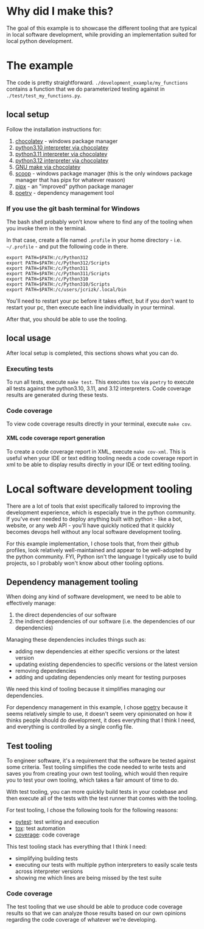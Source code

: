# Why did I make this?

The goal of this example is to showcase the different tooling that are typical in local software development, while providing an implementation suited for local python development.

# The example

The code is pretty straightforward. `./development_example/my_functions` contains a function that we do parameterized testing against in `./test/test_my_functions.py`.

## local setup

Follow the installation instructions for:

1. [chocolatey](https://chocolatey.org/install#individual) - windows package manager
2. [python3.10 interpreter via chocolatey](https://community.chocolatey.org/packages/python310)
3. [python3.11 interpreter via chocolatey](https://community.chocolatey.org/packages/python311)
4. [python3.12 interpreter via chocolatey](https://community.chocolatey.org/packages/python312)
5. [GNU make via chocolatey](https://community.chocolatey.org/packages/make)
5. [scoop](https://scoop.sh/) - windows package manager (this is the only windows package manager that has pipx for whatever reason)
6. [pipx](https://pipx.pypa.io/stable/installation/#on-windows) - an "improved" python package manager
7. [poetry](https://python-poetry.org/docs/#installing-with-pipx) - dependency management tool

### If you use the git bash terminal for Windows

The bash shell probably won't know where to find any of the tooling when you invoke them in the terminal.

In that case, create a file named `.profile` in your home directory - i.e. `~/.profile` - and put the following code in there.

```
export PATH=$PATH:/c/Python312
export PATH=$PATH:/c/Python312/Scripts
export PATH=$PATH:/c/Python311
export PATH=$PATH:/c/Python311/Scripts
export PATH=$PATH:/c/Python310
export PATH=$PATH:/c/Python310/Scripts
export PATH=$PATH:/c/users/jcrizk/.local/bin
```

You'll need to restart your pc before it takes effect, but if you don't want to restart your pc, then execute each line individually in your terminal.

After that, you should be able to use the tooling.

## local usage

After local setup is completed, this sections shows what you can do.

### Executing tests

To run all tests, execute `make test`. This executes `tox` via `poetry` to execute all tests against the python3.10, 3.11, and 3.12 interpreters. Code coverage results are generated during these tests.

### Code coverage

To view code coverage results directly in your terminal, execute `make cov`.

#### XML code coverage report generation

To create a code coverage report in XML, execute `make cov-xml`. This is useful when your IDE or text editing tooling needs a code coverage report in xml to be able to display results directly in your IDE or text editing tooling.

# Local software development tooling

There are a lot of tools that exist specifically tailored to improving the development experience, which is especially true in the python community. If you've ever needed to deploy anything built with python - like a bot, website, or any web API - you'll have quickly noticed that it quickly becomes devops hell without any local software development tooling.

For this example implementation, I chose tools that, from their github profiles, look relatively well-maintained and appear to be well-adopted by the python community. FYI, Python isn't the language I typically use to build projects, so I probably won't know about other tooling options.

## Dependency management tooling

When doing any kind of software development, we need to be able to effectively manage:

1. the direct dependencies of our software
2. the indirect dependencies of our software (i.e. the dependencies of our dependencies)

Managing these dependencies includes things such as:

- adding new dependencies at either specific versions or the latest version
- updating existing dependencies to specific versions or the latest version
- removing dependencies
- adding and updating dependencies only meant for testing purposes

We need this kind of tooling because it simplifies managing our dependencies.

For dependency management in this example, I chose [poetry](https://github.com/python-poetry/poetry) because it seems relatively simple to use, it doesn't seem very opinionated on how it thinks people should do development, it does everything that I think I need, and everything is controlled by a single config file.

## Test tooling

To engineer software, it's a requirement that the software be tested against some criteria. Test tooling simplifies the code needed to write tests and saves you from creating your own test tooling, which would then require you to test your own tooling, which takes a fair amount of time to do.

With test tooling, you can more quickly build tests in your codebase and then execute all of the tests with the test runner that comes with the tooling.

For test tooling, I chose the following tools for the following reasons:

- [pytest](https://github.com/pytest-dev/pytest): test writing and execution
- [tox](https://github.com/tox-dev/tox): test automation
- [coverage](https://github.com/nedbat/coveragepy): code coverage

This test tooling stack has everything that I think I need:

- simplifying building tests
- executing our tests with multiple python interpreters to easily scale tests across interpreter versions
- showing me which lines are being missed by the test suite

### Code coverage

The test tooling that we use should be able to produce code coverage results so that we can analyze those results based on our own opinions regarding the code coverage of whatever we're developing.

